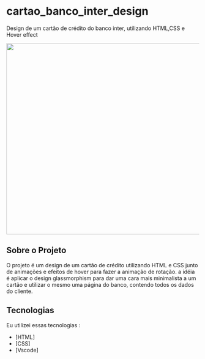 # cartao_banco_inter_design


 Design de um cartão de crédito do banco inter, utilizando HTML,CSS e Hover effect
 
<p align="center">
 <img width="800" height="500" src="https://github.com/viniciusgo61/cartao/blob/master/img/gif">

## Sobre o Projeto

O projeto é um design de um cartão de crédito utilizando HTML e CSS junto de animações e efeitos de hover para fazer a animação de rotação.
a idéia é aplicar o design glassmorphism para dar uma cara mais minimalista a um cartão e utilizar o mesmo uma página do banco, contendo todos os dados do cliente.

## Tecnologias

Eu utilizei essas tecnologias :

- [HTML]
- [CSS]
- [Vscode]
